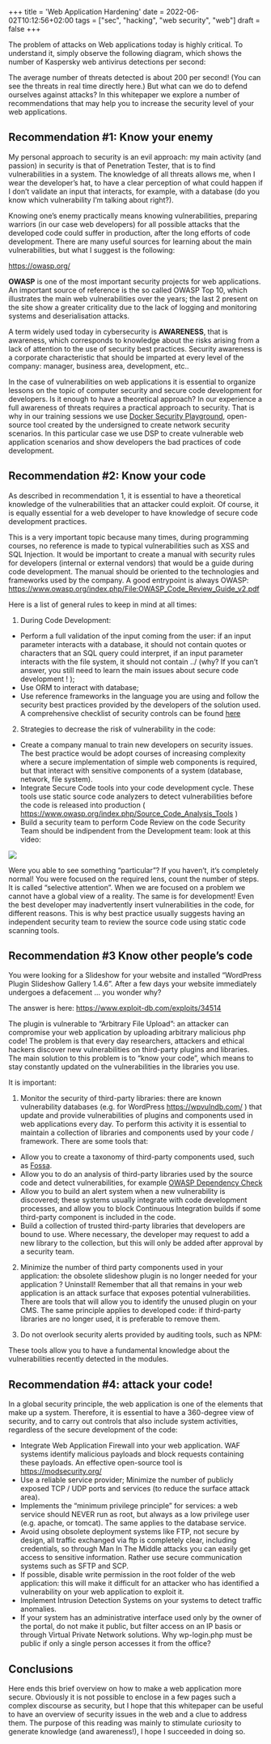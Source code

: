 +++
title = 'Web Application Hardening'
date = 2022-06-02T10:12:56+02:00
tags = ["sec", "hacking", "web security", "web"]
draft = false
+++


The problem of attacks on Web applications today is highly critical.
To understand it, simply observe the following diagram, which shows the number of Kaspersky web antivirus detections per second:

The average number of threats detected is about 200 per second! (You can see the threats in real time directly here.)
But what can we do to defend ourselves against attacks? In this whitepaper we explore a number of recommendations that may help you to increase the security level of your web applications.

## Recommendation #1: Know your enemy
My personal approach to security is an evil approach: my main activity (and passion) in security is that of Penetration Tester, that is to find vulnerabilities in a system. The knowledge of all threats allows me, when I wear the developer’s hat, to have a clear perception of what could happen if I don’t validate an input that interacts, for example, with a database (do you know which vulnerability I’m talking about right?).

Knowing one’s enemy practically means knowing vulnerabilities, preparing warriors (in our case web developers) for all possible attacks that the developed code could suffer in production, after the long efforts of code development. There are many useful sources for learning about the main vulnerabilities, but what I suggest is the following:


https://owasp.org/

**OWASP** is one of the most important security projects for web applications. An important source of reference is the so called OWASP Top 10, which illustrates the main web vulnerabilities over the years; the last 2 present on the site show a greater criticality due to the lack of logging and monitoring systems and deserialisation attacks.

A term widely used today in cybersecurity is **AWARENESS**, that is awareness, which corresponds to knowledge about the risks arising from a lack of attention to the use of security best practices. Security awareness is a corporate characteristic that should be imparted at every level of the company: manager, business area, development, etc..

In the case of vulnerabilities on web applications it is essential to organize lessons on the topic of computer security and secure code development for developers.
Is it enough to have a theoretical approach?
In our experience a full awareness of threats requires a practical approach to security. That is why in our training sessions we use [Docker Security Playground](https://github.com/DockerSecurityPlayground/DSP), open-source tool created by the undersigned to create network security scenarios. In this particular case we use DSP to create vulnerable web application scenarios and show developers the bad practices of code development.

## Recommendation #2: Know your code
As described in recommendation 1, it is essential to have a theoretical knowledge of the vulnerabilities that an attacker could exploit. Of course, it is equally essential for a web developer to have knowledge of secure code development practices.

This is a very important topic because many times, during programming courses, no reference is made to typical vulnerabilities such as XSS and SQL Injection. It would be important to create a manual with security rules for developers (internal or external vendors) that would be a guide during code development. The manual should be oriented to the technologies and frameworks used by the company. A good entrypoint is always OWASP: https://www.owasp.org/index.php/File:OWASP_Code_Review_Guide_v2.pdf

Here is a list of general rules to keep in mind at all times:


1. During Code Development:
  * Perform a full validation of the input coming from the user: if an input parameter interacts with a database, it should not contain quotes or characters that an SQL query could interpret, if an input parameter interacts with the file system, it should not contain ../ (why? If you can’t answer, you still need to learn the main issues about secure code development ! );
  * Use ORM to interact with database;
  * Use reference frameworks in the language you are using and follow the security best practices provided by the developers of the solution used. A comprehensive checklist of security controls can be found [here](https://owasp.org/www-project-secure-coding-practices-quick-reference-guide/)

  2. Strategies to decrease the risk of vulnerability in the code:
   * Create a company manual to train new developers on security issues. The best practice would be adopt courses of increasing complexity where a secure implementation of simple web components is required, but that interact with sensitive components of a system (database, network, file system).
  * Integrate Secure Code tools into your code development cycle. These tools use static source code analyzers to detect vulnerabilities before the code is released into production ( https://www.owasp.org/index.php/Source_Code_Analysis_Tools )
* Build a security team to perform Code Review on the code
Security Team should be indipendent from the Development team: look at this video:

![](https://www.youtube.com/watch?v=vJG698U2Mvo&t=3s)

Were you able to see something “particular”? If you haven’t, it’s completely normal! You were focused on the required lens, count the number of steps. It is called “selective attention”. When we are focused on a problem we cannot have a global view of a reality. The same is for development! Even the best developer may inadvertently insert vulnerabilities in the code, for different reasons. This is why best practice usually suggests having an independent security team to review the source code using static code scanning tools.


## Recommendation #3 Know other people’s code
You were looking for a Slideshow for your website and installed “WordPress Plugin Slideshow Gallery 1.4.6”. After a few days your website immediately undergoes a defacement … you wonder why?

The answer is here: https://www.exploit-db.com/exploits/34514

The plugin is vulnerable to “Arbitrary File Upload”: an attacker can compromise your web application by uploading arbitrary malicious php code!
The problem is that every day researchers, attackers and ethical hackers discover new vulnerabilities on third-party plugins and libraries. The main solution to this problem is to “know your code”, which means to stay constantly updated on the vulnerabilities in the libraries you use.

It is important:

1. Monitor the security of third-party libraries: there are known vulnerability databases (e.g. for WordPress https://wpvulndb.com/ ) that update and provide vulnerabilities of plugins and components used in web applications every day. To perform this activity it is essential to maintain a collection of libraries and components used by your code / framework. There are some tools that:
  * Allow you to create a taxonomy of third-party components used, such as [Fossa](https://fossa.com/).
  * Allow you to do an analysis of third-party libraries used by the source code and detect vulnerabilities, for example [OWASP Dependency Check](https://github.com/jeremylong/DependencyCheck)
  * Allow you to build an alert system when a new vulnerability is discovered; these systems usually integrate with code development processes, and allow you to block Continuous Integration builds if some third-party component is included in the code.
  * Build a collection of trusted third-party libraries that developers are bound to use. Where necessary, the developer may request to add a new library to the collection, but this will only be added after approval by a security team.
2. Minimize the number of third party components used in your application: the obsolete slideshow plugin is no longer needed for your application ? Uninstall! Remember that all that remains in your web application is an attack surface that exposes potential vulnerabilities. There are tools that will allow you to identify the unused plugin on your CMS. The same principle applies to developed code: if third-party libraries are no longer used, it is preferable to remove them.

3. Do not overlook security alerts provided by auditing tools, such as NPM:

These tools allow you to have a fundamental knowledge about the vulnerabilities recently detected in the modules.

## Recommendation #4: attack your code!
In a global security principle, the web application is one of the elements that make up a system. Therefore, it is essential to have a 360-degree view of security, and to carry out controls that also include system activities, regardless of the secure development of the code:

* Integrate Web Application Firewall into your web application. WAF systems identify malicious payloads and block requests containing these payloads. An effective open-source tool is https://modsecurity.org/
* Use a reliable service provider;
Minimize the number of publicly exposed TCP / UDP ports and services (to reduce the surface attack area).
* Implements the “minimum privilege principle” for services: a web service should NEVER run as root, but always as a low privilege user (e.g. apache, or tomcat). The same applies to the database service.
* Avoid using obsolete deployment systems like FTP, not secure by design, all traffic exchanged via ftp is completely clear, including credentials, so through Man In The Middle attacks you can easily get access to sensitive information. Rather use secure communication systems such as SFTP and SCP.
* If possible, disable write permission in the root folder of the web application: this will make it difficult for an attacker who has identified a vulnerability on your web application to exploit it.
* Implement Intrusion Detection Systems on your systems to detect traffic anomalies.
* If your system has an administrative interface used only by the owner of the portal, do not make it public, but filter access on an IP basis or through Virtual Private Network solutions. Why wp-login.php must be public if only a single person accesses it from the office?


## Conclusions
Here ends this brief overview on how to make a web application more secure. Obviously it is not possible to enclose in a few pages such a complex discourse as security, but I hope that this whitepaper can be useful to have an overview of security issues in the web and a clue to address them. The purpose of this reading was mainly to stimulate curiosity to generate knowledge (and awareness!), I hope I succeeded in doing so. 




























